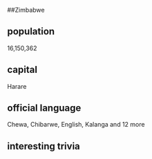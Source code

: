 ##Zimbabwe
## population
16,150,362

## capital
Harare
 
## official language
Chewa, Chibarwe, English, Kalanga and 12 more

## interesting trivia


